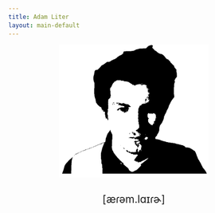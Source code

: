 ```yaml
---
title: Adam Liter
layout: main-default
---
```


<img height="266" width="300" style="display: block;margin-left: auto;margin-right: auto;background-color:#F0F0F0;" alt="me" src="/content/images/adam_liter_bw.gif" />
					
<br />
					
<p><span style="text-align:center; white-space:nowrap;display: block;margin-left: auto;margin-right: auto; font-size:150%;">[&aelig;&#638;&#601;m.l&#593;&#618;&#638;&#602;]</span></p>